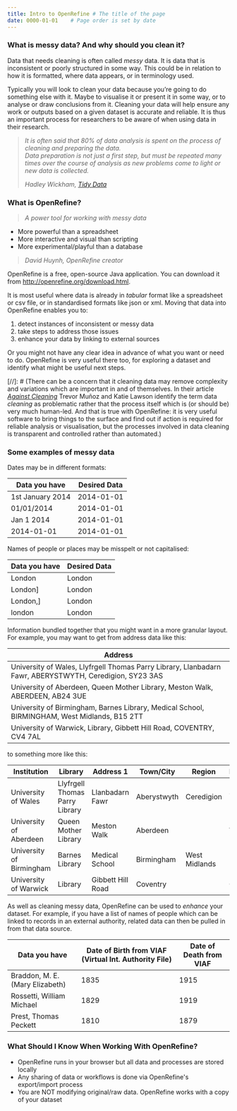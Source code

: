 ```yaml
---
title: Intro to OpenRefine # The title of the page
date: 0000-01-01    # Page order is set by date
---
```


### What is messy data? And why should you clean it?

Data that needs cleaning is often called _messy_ data. It is data that is inconsistent or poorly structured in some way. This could be in relation to how it is formatted, where data appears, or in terminology used.

Typically you will look to clean your data because you’re going to do something else with it. Maybe to visualise it or present it in some way, or to analyse or draw conclusions from it. Cleaning your data will help ensure any work or outputs based on a given dataset is accurate and reliable. It is thus an important process for researchers to be aware of when using data in their research.

> _It is often said that 80% of data analysis is spent on the process of cleaning and preparing the data._  
> _Data preparation is not just a first step, but must be repeated many times over the course of analysis as new problems come to light or new data is collected._
>
> _Hadley Wickham,_ [ _Tidy Data_ ](https://vita.had.co.nz/papers/tidy-data.pdf)

### What is OpenRefine?
> *A power tool for working with messy data*   
* More powerful than a spreadsheet
* More interactive and visual than scripting
* More experimental/playful than a database
>
> _David Huynh, OpenRefine creator_

OpenRefine is a free, open-source Java application. You can download it from <http://openrefine.org/download.html>.

It is most useful where data is already in _tabular_ format like a spreadsheet or csv file, or in standardised formats like json or xml. Moving that data into OpenRefine enables you to:
1. detect instances of inconsistent or messy data
2. take steps to address those issues
3. enhance your data by linking to external sources

Or you might not have any clear idea in advance of what you want or need to do. OpenRefine is very useful there too, for exploring a dataset and identify what might be useful next steps.

[//]: # (There can be a concern that it cleaning data may remove complexity and variations which are important in and of themselves. In their article [_Against Cleaning_](https://dhdebates.gc.cuny.edu/read/untitled-f2acf72c-a469-49d8-be35-67f9ac1e3a60/section/07154de9-4903-428e-9c61-7a92a6f22e51) Trevor Mu&#241;oz and Katie Lawson identify the term data _cleaning_ as problematic rather that the process itself which is (or should be) very much human-led. And that is true with OpenRefine: it is very useful software to bring things to the surface and find out if action is required for reliable analysis or visualisation, but the processes involved in data cleaning is transparent and controlled rather than automated.)

### Some examples of messy data

Dates may be in different formats:

| Data you have    | Desired Data |
| ---------------- | ------------ |
| 1st January 2014 | 2014-01-01   |
| 01/01/2014       | 2014-01-01   |
| Jan 1 2014       | 2014-01-01   |
| 2014-01-01       | 2014-01-01   |

Names of people or places may be misspelt or not capitalised:

| Data you have    | Desired Data |
| ---------------- | ------------ |
| London           | London       |
| London]          | London       |
| London,]         | London       |
| london           | London       |

Information bundled together that you might want in a more granular layout. For example, you may want to get from address data like this:

| Address |
| ------- |
| University of Wales, Llyfrgell Thomas Parry Library, Llanbadarn Fawr, ABERYSTWYTH, Ceredigion, SY23 3AS |
| University of Aberdeen, Queen Mother Library, Meston Walk, ABERDEEN, AB24 3UE	|
| University of Birmingham, Barnes Library, Medical School, BIRMINGHAM, West Midlands, B15 2TT |
| University of Warwick, Library, Gibbett Hill Road, COVENTRY, CV4 7AL |

to something more like this:

| Institution	             | Library                        | Address 1         | Town/City   | Region        | Postcode |
| ------------------------ | ------------------------------ | ----------------- | ----------- | ------------- | ---------|
| University of Wales	     | Llyfrgell Thomas Parry Library | Llanbadarn Fawr   | Aberystwyth | Ceredigion    | SY23 3AS |
| University of Aberdeen   | Queen Mother Library           | Meston Walk       | Aberdeen    |               | AB24 3UE |
| University of Birmingham | Barnes Library                 | Medical School    | Birmingham  | West Midlands | B15 2TT  |
| University of Warwick    | Library                        | Gibbett Hill Road | Coventry    |               | CV4 7AL  |

As well as cleaning messy data, OpenRefine can be used to _enhance_ your dataset. For example, if you have a list of names of people which can be linked to records in an external authority, related data can then be pulled in from that data source.

| Data you have | Date of Birth from VIAF (Virtual Int. Authority File) | Date of Death from VIAF |
| ------------- | ----------------------------------------------------- | ----------------------- |
| Braddon, M. E. (Mary Elizabeth) |                                1835 |                    1915 |
| Rossetti, William Michael |                                      1829 |                    1919 |
| Prest, Thomas Peckett |                                          1810 |                    1879 |

### What Should I Know When Working With OpenRefine?
* OpenRefine runs in your browser but all data and processes are stored locally
* Any sharing of data or workflows is done via OpenRefine's export/import process
* You are NOT modifying original/raw data. OpenRefine works with a copy of your dataset
